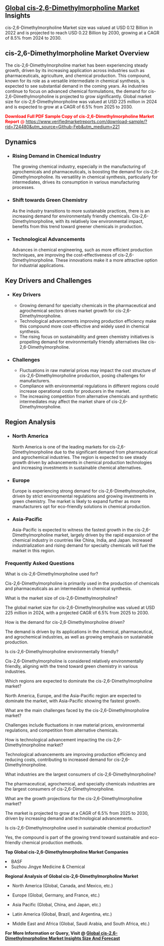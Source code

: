 <h2><a href="https://www.verifiedmarketreports.com/download-sample/?rid=724480&amp;utm_source=Github&amp;utm_medium=221" target="_blank">Global cis-2,6-Dimethylmorpholine Market</a> Insights</h2><p>cis-2,6-Dimethylmorpholine Market size was valued at USD 0.12 Billion in 2022 and is projected to reach USD 0.22 Billion by 2030, growing at a CAGR of 8.5% from 2024 to 2030.</p><p> <h2>cis-2,6-Dimethylmorpholine Market Overview</h2> <p>The cis-2,6-Dimethylmorpholine market has been experiencing steady growth, driven by its increasing application across industries such as pharmaceuticals, agriculture, and chemical production. This compound, known for its role as a versatile intermediate in chemical synthesis, is expected to see substantial demand in the coming years. As industries continue to focus on advanced chemical formulations, the demand for cis-2,6-Dimethylmorpholine is projected to grow significantly. Global market size for cis-2,6-Dimethylmorpholine was valued at USD 225 million in 2024 and is expected to grow at a CAGR of 6.5% from 2025 to 2030. <p><span class=""><span style="color: #ff0000;"><strong>Download Full PDF Sample Copy of cis-2,6-Dimethylmorpholine Market Report</strong> @ </span><a href="https://www.verifiedmarketreports.com/download-sample/?rid=724480&amp;utm_source=Github-Feb&amp;utm_medium=221" target="_blank">https://www.verifiedmarketreports.com/download-sample/?rid=724480&amp;utm_source=Github-Feb&amp;utm_medium=221</a></span></p></p> <h2>Dynamics</h2> <ul> <li><h3>Rising Demand in Chemical Industry</h3> The growing chemical industry, especially in the manufacturing of agrochemicals and pharmaceuticals, is boosting the demand for cis-2,6-Dimethylmorpholine. Its versatility in chemical synthesis, particularly for intermediates, drives its consumption in various manufacturing processes. </li> <li><h3>Shift towards Green Chemistry</h3> As the industry transitions to more sustainable practices, there is an increasing demand for environmentally friendly chemicals. Cis-2,6-Dimethylmorpholine, with its relatively low environmental impact, benefits from this trend toward greener chemicals in production. </li> <li><h3>Technological Advancements</h3> Advances in chemical engineering, such as more efficient production techniques, are improving the cost-effectiveness of cis-2,6-Dimethylmorpholine. These innovations make it a more attractive option for industrial applications. </li> </ul> <h2>Key Drivers and Challenges</h2> <ul> <li><h3>Key Drivers</h3> <ul> <li>Growing demand for specialty chemicals in the pharmaceutical and agrochemical sectors drives market growth for cis-2,6-Dimethylmorpholine.</li> <li>Technological advancements improving production efficiency make this compound more cost-effective and widely used in chemical synthesis.</li> <li>The rising focus on sustainability and green chemistry initiatives is propelling demand for environmentally friendly alternatives like cis-2,6-Dimethylmorpholine.</li> </ul> </li> <li><h3>Challenges</h3> <ul> <li>Fluctuations in raw material prices may impact the cost structure of cis-2,6-Dimethylmorpholine production, posing challenges for manufacturers.</li> <li>Compliance with environmental regulations in different regions could increase operational costs for producers in the market.</li> <li>The increasing competition from alternative chemicals and synthetic intermediates may affect the market share of cis-2,6-Dimethylmorpholine.</li> </ul> </li> </ul> <h2>Region Analysis</h2> <ul> <li><h3>North America</h3> North America is one of the leading markets for cis-2,6-Dimethylmorpholine due to the significant demand from pharmaceutical and agrochemical industries. The region is expected to see steady growth driven by advancements in chemical production technologies and increasing investments in sustainable chemical alternatives. </li> <li><h3>Europe</h3> Europe is experiencing strong demand for cis-2,6-Dimethylmorpholine, driven by strict environmental regulations and growing investments in green chemistry. The market is likely to expand further as more manufacturers opt for eco-friendly solutions in chemical production. </li> <li><h3>Asia-Pacific</h3> Asia-Pacific is expected to witness the fastest growth in the cis-2,6-Dimethylmorpholine market, largely driven by the rapid expansion of the chemical industry in countries like China, India, and Japan. Increased industrialization and rising demand for specialty chemicals will fuel the market in this region. </li> </ul> <h3>Frequently Asked Questions</h3> <p>What is cis-2,6-Dimethylmorpholine used for?</p> <p>Cis-2,6-Dimethylmorpholine is primarily used in the production of chemicals and pharmaceuticals as an intermediate in chemical synthesis.</p> <p>What is the market size of cis-2,6-Dimethylmorpholine?</p> <p>The global market size for cis-2,6-Dimethylmorpholine was valued at USD 225 million in 2024, with a projected CAGR of 6.5% from 2025 to 2030.</p> <p>How is the demand for cis-2,6-Dimethylmorpholine driven?</p> <p>The demand is driven by its applications in the chemical, pharmaceutical, and agrochemical industries, as well as growing emphasis on sustainable production.</p> <p>Is cis-2,6-Dimethylmorpholine environmentally friendly?</p> <p>Cis-2,6-Dimethylmorpholine is considered relatively environmentally friendly, aligning with the trend toward green chemistry in various industries.</p> <p>Which regions are expected to dominate the cis-2,6-Dimethylmorpholine market?</p> <p>North America, Europe, and the Asia-Pacific region are expected to dominate the market, with Asia-Pacific showing the fastest growth.</p> <p>What are the main challenges faced by the cis-2,6-Dimethylmorpholine market?</p> <p>Challenges include fluctuations in raw material prices, environmental regulations, and competition from alternative chemicals.</p> <p>How is technological advancement impacting the cis-2,6-Dimethylmorpholine market?</p> <p>Technological advancements are improving production efficiency and reducing costs, contributing to increased demand for cis-2,6-Dimethylmorpholine.</p> <p>What industries are the largest consumers of cis-2,6-Dimethylmorpholine?</p> <p>The pharmaceutical, agrochemical, and specialty chemicals industries are the largest consumers of cis-2,6-Dimethylmorpholine.</p> <p>What are the growth projections for the cis-2,6-Dimethylmorpholine market?</p> <p>The market is projected to grow at a CAGR of 6.5% from 2025 to 2030, driven by increasing demand and technological advancements.</p> <p>Is cis-2,6-Dimethylmorpholine used in sustainable chemical production?</p> <p>Yes, the compound is part of the growing trend toward sustainable and eco-friendly chemical production methods.</p> </p><p><strong>Top Global cis-2,6-Dimethylmorpholine Market Companies</strong></p><div data-test-id=""><p><li>BASF</li><li> Suzhou Jingye Medicine & Chemical</li></p><div><strong>Regional Analysis of&nbsp;Global cis-2,6-Dimethylmorpholine Market</strong></div><ul><li dir="ltr"><p dir="ltr">North America&nbsp;(Global, Canada, and Mexico, etc.)</p></li><li dir="ltr"><p dir="ltr">Europe (Global, Germany, and France, etc.)</p></li><li dir="ltr"><p dir="ltr">Asia Pacific&nbsp;(Global, China, and Japan, etc.)</p></li><li dir="ltr"><p dir="ltr">Latin America&nbsp;(Global, Brazil, and Argentina, etc.)</p></li><li dir="ltr">Middle East and Africa&nbsp;(Global, Saudi Arabia, and South Africa, etc.)</li></ul><p><strong>For More Information or Query, Visit @&nbsp;</strong><strong><a href="https://www.verifiedmarketreports.com/product/cis-2-6-dimethylmorpholine-market/?utm_source=Github&amp;utm_medium=221" target="_blank">Global cis-2,6-Dimethylmorpholine Market Insights Size And Forecast</a></strong></p></div>
